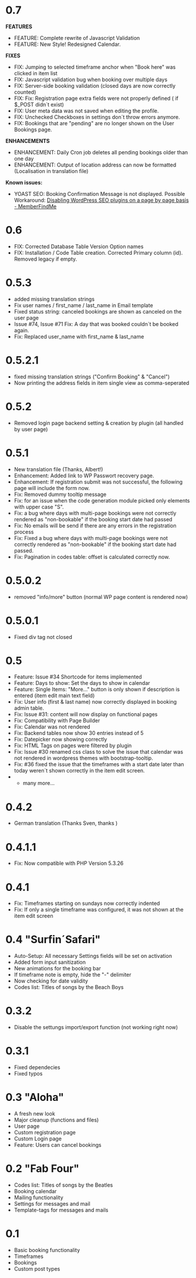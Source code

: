 # 0.7 

**FEATURES**

* FEATURE: Complete rewrite of Javascript Validation
* FEATURE: New Style! Redesigned Calendar.

**FIXES**

* FIX: Jumping to selected timeframe anchor when "Book here" was clicked in item list  
* FIX: Javascript validation bug when booking over multiple days
* FIX: Server-side booking validation (closed days are now correctly counted) 
* FIX: Fix: Registration page extra fields were not properly defined ( if $_POST didn´t exist)
* FIX: User meta data was not saved when editing the profile. 
* FIX: Unchecked Checkboxes in settings don´t throw errors anymore. 
* FIX: Bookings that are "pending" are no longer shown on the User Bookings page. 

**ENHANCEMENTS**

* ENHANCEMENT: Daily Cron job deletes all pending bookings older than one day 
* ENHANCEMENT: Output of location address can now be formatted (Localisation in translation file) 

**Known issues:** 

* YOAST SEO: Booking Confirmation Message is not displayed. Possible Workaround: [Disabling WordPress SEO plugins on a page by page basis - MemberFindMe](https://memberfind.me/disabling-wordpress-seo-plugins-on-a-page-by-page-basis/) 

# 0.6 
* FIX: Corrected Database Table Version Option names
* FIX: Installation / Code Table creation. Corrected Primary column (id). Removed legacy if empty. 

# 0.5.3 

* added missing translation strings
* Fix user names / first_name / last_name in Email template
* Fixed status string: canceled bookings are shown as canceled on the user page
* Issue #74, Issue #71 Fix: A day that was booked couldn´t be booked again.
* Fix: Replaced user_name with first_name & last_name


# 0.5.2.1
* fixed missing translation strings ("Confirm Booking" & "Cancel")
* Now printing the address fields in item single view as comma-seperated

# 0.5.2 
* Removed login page backend setting & creation by plugin (all handled by user page)

# 0.5.1
* New translation file (Thanks, Albert!)
* Enhancement: Added link to WP Passwort recovery page. 
* Enhancement: If registration submit was not successful, the following page will include the form now. 
* Fix: Removed dummy tooltip message
* Fix: for an issue when the code generation module picked only elements with upper case "S".
* Fix: a bug where days with multi-page bookings were not correctly rendered as "non-bookable" if the booking start date had passed
* Fix: No emails will be send if there are any errors in the registration process
* Fix: Fixed a bug where days with multi-page bookings were not correctly rendered as "non-bookable" if the booking start date had passed.
* Fix: Pagination in codes table: offset is calculated correctly now.

# 0.5.0.2 
* removed "info/more" button (normal WP page content is rendered now)

# 0.5.0.1
* Fixed div tag not closed

# 0.5
* Feature: Issue #34  Shortcode for items implemented
* Feature: Days to show: Set the days to show in calendar 
* Feature: Single Items: "More…" button is only shown if description is entered (item edit main text field)
* Fix: User info (first & last name) now correctly displayed in booking admin table.
* Fix: Issue #31: content will now display on functional pages
* Fix: Compatibility with Page Builder  
* Fix: Calendar was not rendered
* Fix: Backend tables now show 30 entries instead of 5
* Fix: Datepicker now showing correctly
* Fix: HTML Tags on pages were filtered by plugin
* Fix: Issue #30 renamed css class to solve the issue that calendar was not rendered in wordpress themes with bootstrap-tooltip.
* Fix: #36 fixed the issue that the timeframes with a start date later than today weren´t shown correctly in the item edit screen.
* + many more…

# 0.4.2
* German translation (Thanks Sven, thanks )

# 0.4.1.1
* Fix: Now compatible with PHP Version 5.3.26

# 0.4.1 
* Fix: Timeframes starting on sundays now correctly indented
* Fix: If only a single timeframe was configured, it was not shown at the item edit screen

# 0.4 "Surfin´Safari" 
* Auto-Setup: All necessary Settings fields will be set on activation
* Added form input sanitization
* New animations for the booking bar
* If timeframe note is empty, hide the "-" delimiter
* Now checking for date validity
* Codes list: Titles of songs by the Beach Boys

# 0.3.2  
* Disable the settungs import/export function (not working right now)

# 0.3.1 
* Fixed dependecies
* Fixed typos

# 0.3 "Aloha"
* A fresh new look
* Major cleanup (functions and files)
* User page
* Custom registration page
* Custom Login page
* Feature: Users can cancel bookings

# 0.2 "Fab Four" 
* Codes list: Titles of songs by the Beatles
* Booking calendar 
* Mailing functionality
* Settings for messages and mail
* Template-tags for messages and mails

# 0.1 
* Basic booking functionality
* Timeframes
* Bookings
* Custom post types